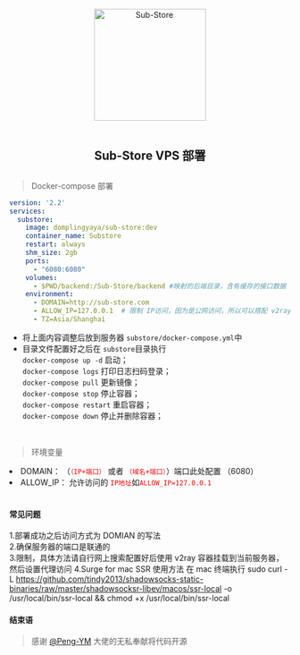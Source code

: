 <div align="center">
<br>
<img width="200" src="https://raw.githubusercontent.com/58xinian/icon/master/Sub-Store1.png" alt="Sub-Store">
<br>
<br>
<h2 align="center">Sub-Store VPS 部署<h2>
</div>

> Docker-compose 部署

```yml
version: '2.2'
services:
  substore:
    image: domplingyaya/sub-store:dev
    container_name: Substore
    restart: always
    shm_size: 2gb
    ports:
      - "6080:6080"
    volumes:
      - $PWD/backend:/Sub-Store/backend #映射的后端目录，含有缓存的接口数据
    environment:
      - DOMAIN=http://sub-store.com
      - ALLOW_IP=127.0.0.1  # 限制 IP访问，因为是公网访问，所以可以搭配 v2ray 之类的代理作为限制，也可以使用自己已经有的订阅地址的 ip，然后本地 vpn 软件建立相关访问的分流规则
      - TZ=Asia/Shanghai
```

- 将上面内容调整后放到服务器 `substore/docker-compose.yml`中
- 目录文件配置好之后在 `substore`目录执行  
  `docker-compose up -d` 启动；  
  `docker-compose logs` 打印日志扫码登录；  
  `docker-compose pull` 更新镜像；  
  `docker-compose stop` 停止容器；  
  `docker-compose restart` 重启容器；  
  `docker-compose down` 停止并删除容器；

<br>

> 环境变量

<li>
DOMAIN：
（<code style="color:red">（IP+端口）</code> 或者
<code style="color:red">（域名+端口）</code>）端口此处配置  （6080）
</li>
<li>
ALLOW_IP：
  允许访问的 <code style="color:red">IP地址</code>如<code style="color:red">ALLOW_IP=127.0.0.1</code>
</li>
<br>



#### 常见问题

1.部署成功之后访问方式为 DOMIAN 的写法<br>
2.确保服务器的端口是联通的<br>
3.限制，具体方法请自行网上搜索配置好后使用 v2ray 容器挂载到当前服务器，然后设置代理访问
4.Surge for mac SSR 使用方法 在 mac 终端执行 sudo curl -L https://github.com/tindy2013/shadowsocks-static-binaries/raw/master/shadowsocksr-libev/macos/ssr-local -o /usr/local/bin/ssr-local && chmod +x /usr/local/bin/ssr-local
#### 结束语

> 感谢 [@Peng-YM](https://github.com/Peng-YM/Sub-Store) 大佬的无私奉献将代码开源
